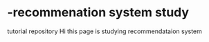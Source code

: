 # -recommenation system study
tutorial repository
Hi
this page is studying recommendataion system  
